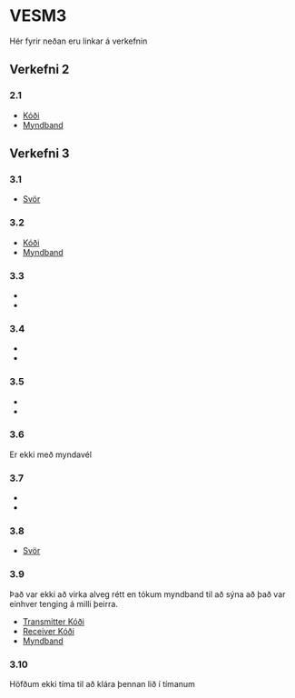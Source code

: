 # VESM3
Hér fyrir neðan eru linkar á verkefnin
## Verkefni 2
### 2.1
* [Kóði](https://www.google.com)
* [Myndband](https://youtu.be/uChIhBiC4xE)
## Verkefni 3
### 3.1
* [Svör](https://github.com/EliasHar/VESM3/blob/master/Verk3/Spurningar.md)
### 3.2
* [Kóði](https://github.com/EliasHar/VESM3/blob/master/Verk3/3.2.py)
* [Myndband]()
### 3.3
* []()
* []()
### 3.4
* []()
* []()
### 3.5
* []()
* []()
### 3.6
Er ekki með myndavél
### 3.7
* []()
* []()
### 3.8
* [Svör](https://github.com/EliasHar/VESM3/blob/master/Verk3/Spurningar.md)
### 3.9
Það var ekki að virka alveg rétt en tókum myndband til að sýna að það var einhver tenging á milli þeirra.
* [Transmitter Kóði](https://github.com/EliasHar/VESM3/blob/master/Verk3/3.9.ino)
* [Receiver Kóði](https://github.com/EliasHar/VESM3/blob/master/Verk3/3.9receiver.ino)
* [Myndband](https://youtu.be/SlFiATn2m9s)
### 3.10 
Höfðum ekki tíma til að klára þennan lið í tímanum
